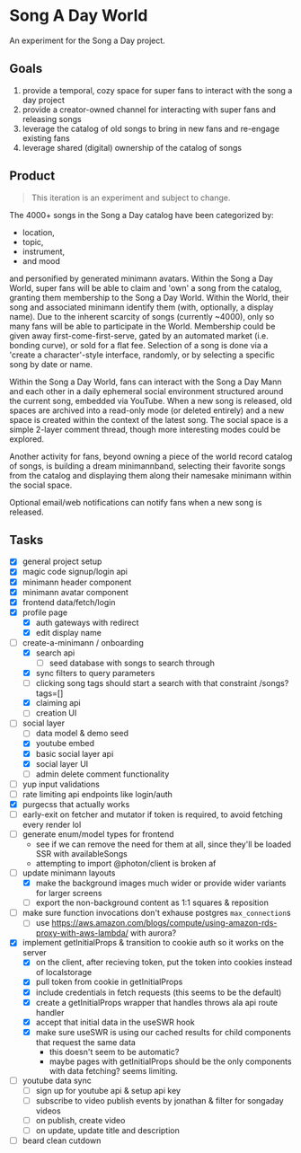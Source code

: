 # Song A Day World

An experiment for the Song a Day project.

## Goals

1. provide a temporal, cozy space for super fans to interact with the song a day project
2. provide a creator-owned channel for interacting with super fans and releasing songs
3. leverage the catalog of old songs to bring in new fans and re-engage existing fans
4. leverage shared (digital) ownership of the catalog of songs

## Product

> This iteration is an experiment and subject to change.

The 4000+ songs in the Song a Day catalog have been categorized by:

- location,
- topic,
- instrument,
- and mood

and personified by generated minimann avatars. Within the Song a Day World, super fans will be able
to claim and 'own' a song from the catalog, granting them membership to the Song a Day World. Within
the World, their song and associated minimann identify them (with, optionally, a display name).
Due to the inherent scarcity of songs (currently ~4000), only so many fans will be able to
participate in the World. Membership could be given away first-come-first-serve, gated by an
automated market (i.e. bonding curve), or sold for a flat fee. Selection of a song is done via a
'create a character'-style interface, randomly, or by selecting a specific song by date or name.

Within the Song a Day World, fans can interact with the Song a Day Mann and each other in a daily
ephemeral social environment structured around the current song, embedded via YouTube.
When a new song is released, old spaces are archived into a read-only mode (or deleted entirely) and
a new space is created within the context of the latest song. The social space is a simple 2-layer
comment thread, though more interesting modes could be explored.

Another activity for fans, beyond owning a piece of the world record catalog of songs, is building
a dream minimannband, selecting their favorite songs from the catalog and displaying them along
their namesake minimann within the social space.

Optional email/web notifications can notify fans when a new song is released.

## Tasks

- [x] general project setup
- [x] magic code signup/login api
- [x] minimann header component
- [x] minimann avatar component
- [x] frontend data/fetch/login
- [x] profile page
  - [x] auth gateways with redirect
  - [x] edit display name
- [ ] create-a-minimann / onboarding
  - [x] search api
    - [ ] seed database with songs to search through
  - [x] sync filters to query parameters
  - [ ] clicking song tags should start a search with that constraint /songs?tags=[]
  - [x] claiming api
  - [ ] creation UI
- [ ] social layer
  - [ ] data model & demo seed
  - [x] youtube embed
  - [x] basic social layer api
  - [x] social layer UI
  - [ ] admin delete comment functionality
- [ ] yup input validations
- [ ] rate limiting api endpoints like login/auth
- [x] purgecss that actually works
- [ ] early-exit on fetcher and mutator if token is required, to avoid fetching every render lol
- [ ] generate enum/model types for frontend
  - see if we can remove the need for them at all, since they'll be loaded SSR with availableSongs
  - attempting to import @photon/client is broken af
- [ ] update minimann layouts
  - [x] make the background images much wider or provide wider variants for larger screens
  - [ ] export the non-background content as 1:1 squares & reposition
- [ ] make sure function invocations don't exhause postgres `max_connection`s
  - [ ] use https://aws.amazon.com/blogs/compute/using-amazon-rds-proxy-with-aws-lambda/ with aurora?
- [x] implement getInitialProps & transition to cookie auth so it works on the server
  - [x] on the client, after recieving token, put the token into cookies instead of localstorage
  - [x] pull token from cookie in getInitialProps
  - [x] include credentials in fetch requests (this seems to be the default)
  - [x] create a getInitialProps wrapper that handles throws ala api route handler
  - [x] accept that initial data in the useSWR hook
  - [x] make sure useSWR is using our cached results for child components that request the same data
    - this doesn't seem to be automatic?
    - maybe pages with getInitialProps should be the only components with data fetching? seems limiting.
- [ ] youtube data sync
  - [ ] sign up for youtube api & setup api key
  - [ ] subscribe to video publish events by jonathan & filter for songaday videos
  - [ ] on publish, create video
  - [ ] on update, update title and description
- [ ] beard clean cutdown

